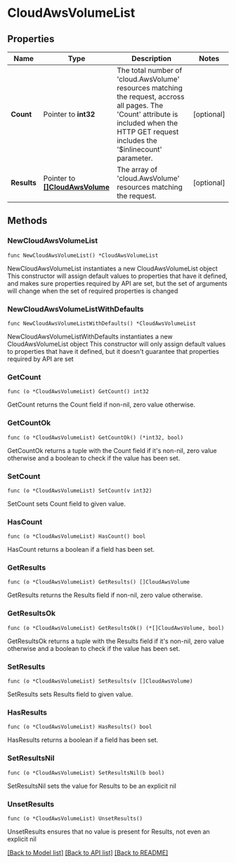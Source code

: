 # CloudAwsVolumeList

## Properties

Name | Type | Description | Notes
------------ | ------------- | ------------- | -------------
**Count** | Pointer to **int32** | The total number of &#39;cloud.AwsVolume&#39; resources matching the request, accross all pages. The &#39;Count&#39; attribute is included when the HTTP GET request includes the &#39;$inlinecount&#39; parameter. | [optional] 
**Results** | Pointer to [**[]CloudAwsVolume**](CloudAwsVolume.md) | The array of &#39;cloud.AwsVolume&#39; resources matching the request. | [optional] 

## Methods

### NewCloudAwsVolumeList

`func NewCloudAwsVolumeList() *CloudAwsVolumeList`

NewCloudAwsVolumeList instantiates a new CloudAwsVolumeList object
This constructor will assign default values to properties that have it defined,
and makes sure properties required by API are set, but the set of arguments
will change when the set of required properties is changed

### NewCloudAwsVolumeListWithDefaults

`func NewCloudAwsVolumeListWithDefaults() *CloudAwsVolumeList`

NewCloudAwsVolumeListWithDefaults instantiates a new CloudAwsVolumeList object
This constructor will only assign default values to properties that have it defined,
but it doesn't guarantee that properties required by API are set

### GetCount

`func (o *CloudAwsVolumeList) GetCount() int32`

GetCount returns the Count field if non-nil, zero value otherwise.

### GetCountOk

`func (o *CloudAwsVolumeList) GetCountOk() (*int32, bool)`

GetCountOk returns a tuple with the Count field if it's non-nil, zero value otherwise
and a boolean to check if the value has been set.

### SetCount

`func (o *CloudAwsVolumeList) SetCount(v int32)`

SetCount sets Count field to given value.

### HasCount

`func (o *CloudAwsVolumeList) HasCount() bool`

HasCount returns a boolean if a field has been set.

### GetResults

`func (o *CloudAwsVolumeList) GetResults() []CloudAwsVolume`

GetResults returns the Results field if non-nil, zero value otherwise.

### GetResultsOk

`func (o *CloudAwsVolumeList) GetResultsOk() (*[]CloudAwsVolume, bool)`

GetResultsOk returns a tuple with the Results field if it's non-nil, zero value otherwise
and a boolean to check if the value has been set.

### SetResults

`func (o *CloudAwsVolumeList) SetResults(v []CloudAwsVolume)`

SetResults sets Results field to given value.

### HasResults

`func (o *CloudAwsVolumeList) HasResults() bool`

HasResults returns a boolean if a field has been set.

### SetResultsNil

`func (o *CloudAwsVolumeList) SetResultsNil(b bool)`

 SetResultsNil sets the value for Results to be an explicit nil

### UnsetResults
`func (o *CloudAwsVolumeList) UnsetResults()`

UnsetResults ensures that no value is present for Results, not even an explicit nil

[[Back to Model list]](../README.md#documentation-for-models) [[Back to API list]](../README.md#documentation-for-api-endpoints) [[Back to README]](../README.md)



